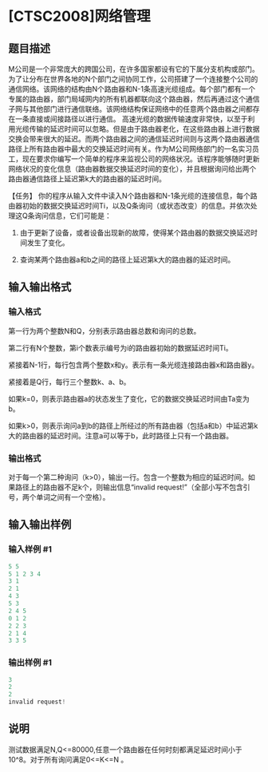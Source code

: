 # [CTSC2008]网络管理

## 题目描述

M公司是一个非常庞大的跨国公司，在许多国家都设有它的下属分支机构或部门。为了让分布在世界各地的N个部门之间协同工作，公司搭建了一个连接整个公司的通信网络。该网络的结构由N个路由器和N-1条高速光缆组成。每个部门都有一个专属的路由器，部门局域网内的所有机器都联向这个路由器，然后再通过这个通信子网与其他部门进行通信联络。该网络结构保证网络中的任意两个路由器之间都存在一条直接或间接路径以进行通信。 高速光缆的数据传输速度非常快，以至于利用光缆传输的延迟时间可以忽略。但是由于路由器老化，在这些路由器上进行数据交换会带来很大的延迟。而两个路由器之间的通信延迟时间则与这两个路由器通信路径上所有路由器中最大的交换延迟时间有关。作为M公司网络部门的一名实习员工，现在要求你编写一个简单的程序来监视公司的网络状况。该程序能够随时更新网络状况的变化信息（路由器数据交换延迟时间的变化），并且根据询问给出两个路由器通信路径上延迟第k大的路由器的延迟时间。

【任务】 你的程序从输入文件中读入N个路由器和N-1条光缆的连接信息，每个路由器初始的数据交换延迟时间Ti，以及Q条询问（或状态改变）的信息。并依次处理这Q条询问信息，它们可能是：

1. 由于更新了设备，或者设备出现新的故障，使得某个路由器的数据交换延迟时间发生了变化。

2. 查询某两个路由器a和b之间的路径上延迟第k大的路由器的延迟时间。

## 输入输出格式

### 输入格式

第一行为两个整数N和Q，分别表示路由器总数和询问的总数。

第二行有N个整数，第i个数表示编号为i的路由器初始的数据延迟时间Ti。

紧接着N-1行，每行包含两个整数x和y。表示有一条光缆连接路由器x和路由器y。

紧接着是Q行，每行三个整数k、a、b。

如果k=0，则表示路由器a的状态发生了变化，它的数据交换延迟时间由Ta变为b。

如果k>0，则表示询问a到b的路径上所经过的所有路由器（包括a和b）中延迟第k大的路由器的延迟时间。注意a可以等于b，此时路径上只有一个路由器。

### 输出格式

对于每一个第二种询问（k>0），输出一行。包含一个整数为相应的延迟时间。如果路径上的路由器不足k个，则输出信息“invalid request!”（全部小写不包含引号，两个单词之间有一个空格）。

## 输入输出样例

### 输入样例 #1

```cpp
5 5
5 1 2 3 4
3 1
2 1
4 3
5 3
2 4 5
0 1 2
2 2 3
2 1 4
3 3 5
```


### 输出样例 #1

```cpp
3
2
2
invalid request!
```


## 说明

测试数据满足N,Q<=80000,任意一个路由器在任何时刻都满足延迟时间小于10^8。对于所有询问满足0<=K<=N 。

